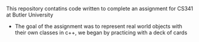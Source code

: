 This repository contatins code written to complete an assignment for CS341 at Butler University
- The goal of the assignment was to represent real world objects with their own classes in c++, we began by practicing with a deck of cards

